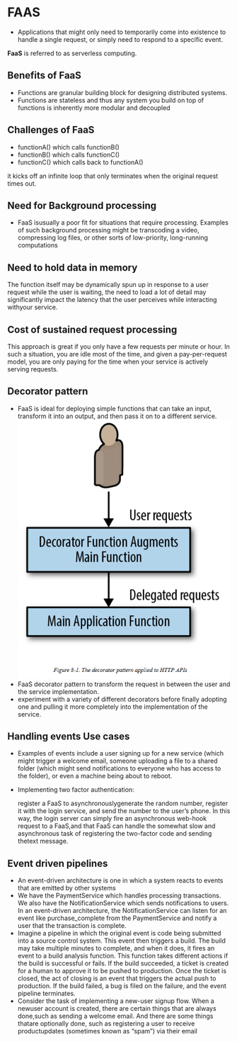 # FAAS

* Applications that might only need to temporarily come into existence to handle a single request, or simply need to respond to a specific event. 

**FaaS** is referred to as serverless computing.

## Benefits of FaaS

* Functions are granular building block for designing distributed systems. 
* Functions are stateless and thus any system you build on top of functions is inherently more modular and decoupled

## Challenges of FaaS

* functionA\(\) which calls functionB\(\)
* functionB\(\) which calls functionC\(\)
* functionC\(\) which calls back to functionA\(\)

it kicks off an infinite loop that only terminates when the original request times out.

## Need for Background processing

* FaaS isusually a poor fit for situations that require processing. Examples of such background processing might be transcoding a video, compressing log files, or other sorts of low-priority, long-running computations

## Need to hold data in memory

The function itself may be dynamically spun up in response to a user request while the user is waiting, the need to load a lot of detail may significantly impact the latency that the user perceives while interacting withyour service.

## Cost of sustained request processing

This approach is great if you only have a few requests per minute or hour. In such a situation, you are idle most of the time, and given a pay-per-request model, you are only paying for the time when your service is actively serving requests.

## Decorator pattern

* FaaS is ideal for deploying simple functions that can take an input, transform it into an output, and then pass it on to a different service. ![picture 10](../../../../.gitbook/assets/6a429d456408deac57ce53c2398dc5dc7f85aca205d8137967a7cc1155fb4856.png)
* FaaS decorator pattern to transform the request in between the user and the service implementation.
* experiment with a variety of different decorators before finally adopting one and pulling it more completely into the implementation of the service.

## Handling events Use cases

* Examples of events include a user signing up for a new service \(which might trigger a welcome email, someone uploading a file to a shared folder \(which might send notifications to everyone who has access to the folder\), or even a machine being about to reboot.
* Implementing two factor authentication: 

  register a FaaS to asynchronouslygenerate the random number, register it with the login service, and send the number to the user’s phone. In this way, the login server can simply fire an asynchronous web-hook request to a FaaS,and that FaaS can handle the somewhat slow and asynchronous task of registering the two-factor code and sending thetext message.

## Event driven pipelines

* An event-driven architecture is one in which a system reacts to events that are emitted by other systems
* We have the PaymentService which handles processing transactions. We also have the NotificationService which sends notifications to users. In an event-driven architecture, the NotificationService can listen for an event like purchase\_complete from the PaymentService and notify a user that the transaction is complete.
* Imagine a pipeline in which the original event is code being submitted into a source control system. This event then triggers a build. The build may take multiple minutes to complete, and when it does, it fires an event to a build analysis function. This function takes different actions if the build is successful or fails. If the build succeeded, a ticket is created for a human to approve it to be pushed to production. Once the ticket is closed, the act of closing is an event that triggers the actual push to production. If the build failed, a bug is filed on the failure, and the event pipeline terminates.
* Consider the task of implementing a new-user signup flow. When a newuser account is created, there are certain things that are always done,such as sending a welcome email. And there are some things thatare optionally done, such as registering a user to receive productupdates \(sometimes known as “spam”\) via their email

